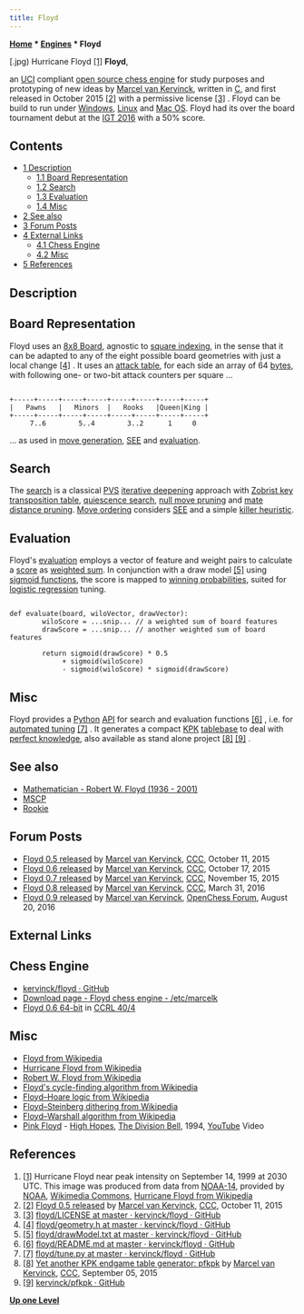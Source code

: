 ```yaml
---
title: Floyd
---
```

**[Home](Home "Home") * [Engines](Engines "Engines") * Floyd**

\[.jpg) Hurricane Floyd <a id="cite-note-1" href="#cite-ref-1">[1]</a>
**Floyd**,

an [UCI](UCI "UCI") compliant [open source chess engine](Category:Open_Source "Category:Open Source") for study purposes and prototyping of new ideas by [Marcel van Kervinck](Marcel_van_Kervinck "Marcel van Kervinck"), written in [C](C "C"), and first released in October 2015 <a id="cite-note-2" href="#cite-ref-2">[2]</a> with a permissive license <a id="cite-note-3" href="#cite-ref-3">[3]</a> . Floyd can be build to run under [Windows](Windows "Windows"), [Linux](Linux "Linux") and [Mac OS](Mac_OS "Mac OS"). Floyd had its over the board tournament debut at the [IGT 2016](IGT_2016 "IGT 2016") with a 50% score.

## Contents

- [1 Description](#description)
  - [1.1 Board Representation](#board-representation)
  - [1.2 Search](#search)
  - [1.3 Evaluation](#evaluation)
  - [1.4 Misc](#misc)
- [2 See also](#see-also)
- [3 Forum Posts](#forum-posts)
- [4 External Links](#external-links)
  - [4.1 Chess Engine](#chess-engine)
  - [4.2 Misc](#misc-2)
- [5 References](#references)

## Description

## Board Representation

Floyd uses an [8x8 Board](8x8_Board "8x8 Board"), agnostic to [square indexing](Square_Mapping_Considerations "Square Mapping Considerations"), in the sense that it can be adapted to any of the eight possible board geometries with just a local change <a id="cite-note-4" href="#cite-ref-4">[4]</a> . It uses an [attack table](Attack_and_Defend_Maps "Attack and Defend Maps"), for each side an array of 64 [bytes](Byte "Byte"), with following one- or two-bit attack counters per square ...

```

+-----+-----+-----+-----+-----+-----+-----+-----+
|   Pawns   |   Minors  |   Rooks   |Queen|King |
+-----+-----+-----+-----+-----+-----+-----+-----+
     7..6        5..4        3..2      1     0

```

... as used in [move generation](Move_Generation "Move Generation"), [SEE](Static_Exchange_Evaluation "Static Exchange Evaluation") and [evaluation](Evaluation "Evaluation").

## Search

The [search](Search "Search") is a classical [PVS](Principal_Variation_Search "Principal Variation Search") [iterative deepening](Iterative_Deepening "Iterative Deepening") approach with [Zobrist key](Zobrist_Hashing "Zobrist Hashing") [transposition table](Transposition_Table "Transposition Table"), [quiescence search](Quiescence_Search "Quiescence Search"), [null move pruning](Null_Move_Pruning "Null Move Pruning") and [mate distance pruning](Mate_Distance_Pruning "Mate Distance Pruning"). [Move ordering](Move_Ordering "Move Ordering") considers [SEE](Static_Exchange_Evaluation "Static Exchange Evaluation") and a simple [killer heuristic](Killer_Heuristic "Killer Heuristic").

## Evaluation

Floyd's [evaluation](Evaluation "Evaluation") employs a vector of feature and weight pairs to calculate a [score](Score "Score") as [weighted sum](https://en.wikipedia.org/wiki/Weighted_sum_model). In conjunction with a draw model <a id="cite-note-5" href="#cite-ref-5">[5]</a> using [sigmoid functions](https://en.wikipedia.org/wiki/Sigmoid_function), the score is mapped to [winning probabilities](Pawn_Advantage,_Win_Percentage,_and_Elo "Pawn Advantage, Win Percentage, and Elo"), suited for [logistic regression](Automated_Tuning#LogisticRegression "Automated Tuning") tuning.

```

def evaluate(board, wiloVector, drawVector):
        wiloScore = ...snip... // a weighted sum of board features
        drawScore = ...snip... // another weighted sum of board features

        return sigmoid(drawScore) * 0.5
             + sigmoid(wiloScore)
             - sigmoid(wiloScore) * sigmoid(drawScore)

```

## Misc

Floyd provides a [Python](Python "Python") [API](https://en.wikipedia.org/wiki/Application_programming_interface) for search and evaluation functions <a id="cite-note-6" href="#cite-ref-6">[6]</a> , i.e. for [automated tuning](Automated_Tuning "Automated Tuning") <a id="cite-note-7" href="#cite-ref-7">[7]</a> . It generates a compact [KPK](KPK "KPK") [tablebase](Endgame_Tablebases "Endgame Tablebases") to deal with [perfect knowledge](Knowledge#PerfectKnowledge "Knowledge"), also available as stand alone project <a id="cite-note-8" href="#cite-ref-8">[8]</a> <a id="cite-note-9" href="#cite-ref-9">[9]</a> .

## See also

- [Mathematician - Robert W. Floyd (1936 - 2001)](Mathematician#RWFloyd "Mathematician")
- [MSCP](MSCP "MSCP")
- [Rookie](Rookie "Rookie")

## Forum Posts

- [Floyd 0.5 released](http://www.talkchess.com/forum/viewtopic.php?t=57913) by [Marcel van Kervinck](Marcel_van_Kervinck "Marcel van Kervinck"), [CCC](CCC "CCC"), October 11, 2015
- [Floyd 0.6 released](http://www.talkchess.com/forum/viewtopic.php?t=57973) by [Marcel van Kervinck](Marcel_van_Kervinck "Marcel van Kervinck"), [CCC](CCC "CCC"), October 17, 2015
- [Floyd 0.7 released](http://www.talkchess.com/forum/viewtopic.php?t=58259) by [Marcel van Kervinck](Marcel_van_Kervinck "Marcel van Kervinck"), [CCC](CCC "CCC"), November 15, 2015
- [Floyd 0.8 released](http://www.talkchess.com/forum/viewtopic.php?t=59695) by [Marcel van Kervinck](Marcel_van_Kervinck "Marcel van Kervinck"), [CCC](CCC "CCC"), March 31, 2016
- [Floyd 0.9 released](http://www.open-chess.org/viewtopic.php?f=3&t=3005) by [Marcel van Kervinck](Marcel_van_Kervinck "Marcel van Kervinck"), [OpenChess Forum](Computer_Chess_Forums "Computer Chess Forums"), August 20, 2016

## External Links

## Chess Engine

- [kervinck/floyd · GitHub](https://github.com/kervinck/floyd)
- [Download page - Floyd chess engine - /etc/marcelk](https://marcelk.net/floyd/)
- [Floyd 0.6 64-bit](http://www.computerchess.org.uk/ccrl/404/cgi/engine_details.cgi?print=Details&each_game=1&eng=Floyd%200.7%2064-bit#Floyd_0_7_64-bit) in [CCRL 40/4](CCRL "CCRL")

## Misc

- [Floyd from Wikipedia](https://en.wikipedia.org/wiki/Floyd)
- [Hurricane Floyd from Wikipedia](https://en.wikipedia.org/wiki/Hurricane_Floyd)
- [Robert W. Floyd from Wikipedia](https://en.wikipedia.org/wiki/Robert_W._Floyd)
- [Floyd's cycle-finding algorithm from Wikipedia](https://en.wikipedia.org/wiki/Cycle_detection#Tortoise_and_hare)
- [Floyd–Hoare logic from Wikipedia](https://en.wikipedia.org/wiki/Hoare_logic)
- [Floyd–Steinberg dithering from Wikipedia](https://en.wikipedia.org/wiki/Floyd%E2%80%93Steinberg_dithering)
- [Floyd–Warshall algorithm from Wikipedia](https://en.wikipedia.org/wiki/Floyd%E2%80%93Warshall_algorithm)
- [Pink Floyd](Category:Pink_Floyd "Category:Pink Floyd") - [High Hopes](https://en.wikipedia.org/wiki/High_Hopes_%28Pink_Floyd_song%29), [The Division Bell](https://en.wikipedia.org/wiki/The_Division_Bell), 1994, [YouTube](https://en.wikipedia.org/wiki/YouTube) Video

## References

1. <a id="cite-ref-1" href="#cite-note-1">[1]</a> Hurricane Floyd near peak intensity on September 14, 1999 at 2030 UTC. This image was produced from data from [NOAA-14](https://en.wikipedia.org/wiki/Television_Infrared_Observation_Satellite#Advanced_TIROS-N), provided by [NOAA](https://en.wikipedia.org/wiki/National_Oceanic_and_Atmospheric_Administration), [Wikimedia Commons](https://en.wikipedia.org/wiki/Wikimedia_Commons), [Hurricane Floyd from Wikipedia](https://en.wikipedia.org/wiki/Hurricane_Floyd)
1. <a id="cite-ref-2" href="#cite-note-2">[2]</a> [Floyd 0.5 released](http://www.talkchess.com/forum/viewtopic.php?t=57913) by [Marcel van Kervinck](Marcel_van_Kervinck "Marcel van Kervinck"), [CCC](CCC "CCC"), October 11, 2015
1. <a id="cite-ref-3" href="#cite-note-3">[3]</a> [floyd/LICENSE at master · kervinck/floyd · GitHub](https://github.com/kervinck/floyd/blob/master/LICENSE)
1. <a id="cite-ref-4" href="#cite-note-4">[4]</a> [floyd/geometry.h at master · kervinck/floyd · GitHub](https://github.com/kervinck/floyd/blob/master/Source/geometry.h)
1. <a id="cite-ref-5" href="#cite-note-5">[5]</a> [floyd/drawModel.txt at master · kervinck/floyd · GitHub](https://github.com/kervinck/floyd/blob/master/Docs/drawModel.txt)
1. <a id="cite-ref-6" href="#cite-note-6">[6]</a> [floyd/README.md at master · kervinck/floyd · GitHub](https://github.com/kervinck/floyd/blob/master/README.md)
1. <a id="cite-ref-7" href="#cite-note-7">[7]</a> [floyd/tune.py at master · kervinck/floyd · GitHub](https://github.com/kervinck/floyd/blob/master/Tools/tune.py)
1. <a id="cite-ref-8" href="#cite-note-8">[8]</a> [Yet another KPK endgame table generator: pfkpk](http://www.talkchess.com/forum/viewtopic.php?t=57517) by [Marcel van Kervinck](Marcel_van_Kervinck "Marcel van Kervinck"), [CCC](CCC "CCC"), September 05, 2015
1. <a id="cite-ref-9" href="#cite-note-9">[9]</a> [kervinck/pfkpk · GitHub](https://github.com/kervinck/pfkpk)

**[Up one Level](Engines "Engines")**

